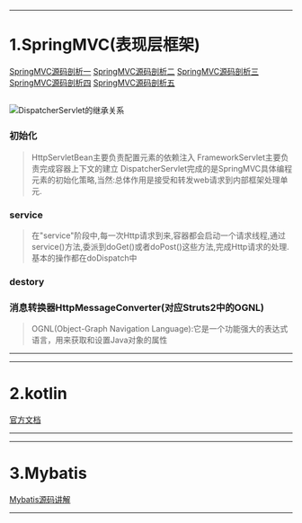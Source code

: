 ------
# 1.SpringMVC(表现层框架)
[SpringMVC源码剖析一](https://my.oschina.net/lichhao/blog/99039)
[SpringMVC源码剖析二](https://my.oschina.net/lichhao/blog/100138)
[SpringMVC源码剖析三](https://my.oschina.net/lichhao/blog/102315)
[SpringMVC源码剖析四](https://my.oschina.net/lichhao/blog/104943)
[SpringMVC源码剖析五](https://my.oschina.net/lichhao/blog/172562)

##
![DispatcherServlet的继承关系](http://static.oschina.net/uploads/space/2013/0114/170921_edHO_118997.jpg)
### 初始化
> HttpServletBean主要负责<init-param>配置元素的依赖注入
> FrameworkServlet主要负责完成容器上下文的建立
> DispatcherServlet完成的是SpringMVC具体编程元素的初始化策略,当然:总体作用是接受和转发web请求到内部框架处理单元.

### service
> 在"service"阶段中,每一次Http请求到来,容器都会启动一个请求线程,通过service()方法,委派到doGet()或者doPost()这些方法,完成Http请求的处理.
> 基本的操作都在doDispatch中

### destory

### 消息转换器HttpMessageConverter(对应Struts2中的OGNL)
> OGNL(Object-Graph Navigation Language):它是一个功能强大的表达式语言，用来获取和设置Java对象的属性

------

------
# 2.kotlin
[官方文档](http://www.kotlindoc.com)

------

------
# 3.Mybatis
[Mybatis源码讲解](http://blog.csdn.net/luanlouis/article/details/40422941)

------